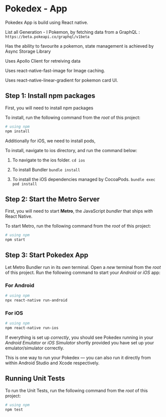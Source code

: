
# Pokedex - App

Pokedex App is build using React native.

List all Generation - I Pokemon, by fetching data from a GraphQL : `https://beta.pokeapi.co/graphql/v1beta`

Has the ability to favourite a pokemon, state management is achieved by Async Storage Library

Uses Apollo Client for retreiving data

Uses react-native-fast-image for Image caching.

Uses react-native-linear-gradient for pokemon card UI.


## Step 1: Install npm packages 

First, you will need to install npm packages

To install, run the following command from the _root_ of this project:

```bash
# using npm
npm install

```
Additionally for iOS, we need to install pods, 

To install, navigate to ios directory, and run the command below:

1. To navigate to the ios folder.
``` cd ios ``` 

2. To install Bundler
```bundle install ``` 

3. To install the iOS dependencies managed by CocoaPods.
```bundle exec pod install``` 
 

## Step 2: Start the Metro Server

First, you will need to start **Metro**, the JavaScript _bundler_ that ships _with_ React Native.

To start Metro, run the following command from the _root_ of this project:

```bash
# using npm
npm start

```

## Step 3: Start Pokedex App

Let Metro Bundler run in its _own_ terminal. Open a _new_ terminal from the _root_ of this project. Run the following command to start your _Android_ or _iOS_ app:

### For Android

```bash
# using npm
npx react-native run-android

```

### For iOS

```bash
# using npm
npm react-native run-ios

```

If everything is set up _correctly_, you should see Pokedex running in your _Android Emulator_ or _iOS Simulator_ shortly provided you have set up your emulator/simulator correctly.

This is one way to run your Pokedex — you can also run it directly from within Android Studio and Xcode respectively.

## Running Unit Tests

To run the Unit Tests, run the following command from the _root_ of this project:

```bash
# using npm
npm test

```